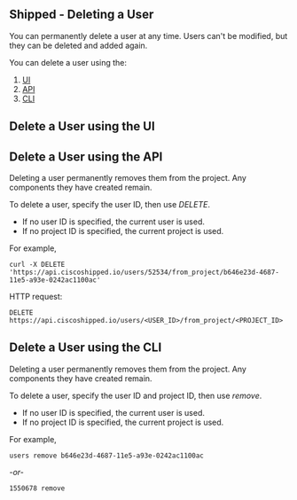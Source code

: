 ## Shipped - Deleting a User

You can permanently delete a user at any time. Users can't be modified, but they can be deleted and added again.

You can delete a user using the:

1. <a href="#ui"> UI</a>
2. <a href="#api"> API</a>
3. <a href="#cli"> CLI</a>



<a name="ui"></a>
## Delete a User using the UI





<a name="api"></a>
## Delete a User using the API
Deleting a user permanently removes them from the project. Any components they have created remain.

To delete a user, specify the user ID, then use *DELETE*.

-	If no user ID is specified, the current user is used.
-	If no project ID is specified, the current project is used.



For example,

	curl -X DELETE 'https://api.ciscoshipped.io/users/52534/from_project/b646e23d-4687-11e5-a93e-0242ac1100ac'

HTTP request:
	
	DELETE https://api.ciscoshipped.io/users/<USER_ID>/from_project/<PROJECT_ID>





<a name="cli"></a>
## Delete a User using the CLI
Deleting a user permanently removes them from the project. Any components they have created remain.

To delete a user, specify the user ID and project ID, then use *remove*. 

-	If no user ID is specified, the current user is used.
-	If no project ID is specified, the current project is used.



For example,
	
	users remove b646e23d-4687-11e5-a93e-0242ac1100ac
*-or-*

	1550678 remove 


